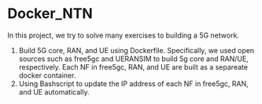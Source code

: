 # Docker_NTN
In this project, we try to solve many exercises to building a 5G network.
1. Build 5G core, RAN, and UE using Dockerfile. Specifically, we used open sources such as free5gc and UERANSIM to build 5g core and RAN/UE, respectively. Each NF in free5gc, RAN, and UE are built as a separeate docker container.
2. Using Bashscript to update the IP address of each NF in free5gc, RAN, and UE automatically.


